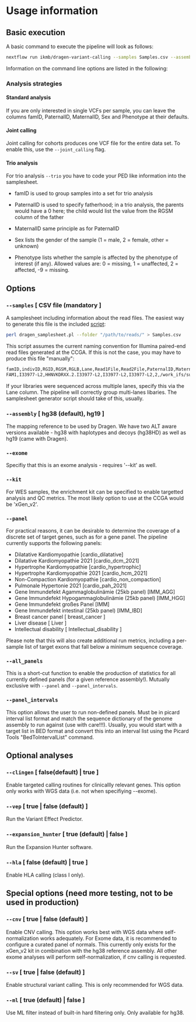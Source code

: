 # Usage information

## Basic execution

A basic command to execute the pipeline will look as follows:

```bash
nextflow run ikmb/dragen-variant-calling --samples Samples.csv --assembly hg38 --exome --kit xGen_v2
```

Information on the command line options are listed in the following:

### Analysis strategies

#### Standard analysis

If you are only interested in single VCFs per sample, you can leave the columns famID, PaternalID, MaternalID, Sex and Phenotype at their defaults.

#### Joint calling

Joint calling for cohorts produces one VCF file for the entire data set. To enable this, use the `--joint_calling` flag.

#### Trio analysis

For trio analysis `--trio` you have to code your PED like information into the samplesheet.

* famID is used to group samples into a set for trio analysis

* PaternalID is used to specify fatherhood; in a trio analysis, the parents would have a 0 here; the child would list the value from the RGSM column of the father

* MaternalID same principle as for PaternalID

* Sex lists the gender of the sample (1 = male, 2 = female, other = unknown)

* Phenotype lists whether the sample is affected by the phenotype of interest (if any). Allowed values are: 0 = missing, 1 = unaffected, 2 = affected, -9 = missing.

## Options

### `--samples` [ CSV file (mandatory ]
A samplesheet including information about the read files. The easiest way to generate this file is the included [script](../bin/dragen_samplesheet.pl):

```bash
perl dragen_samplesheet.pl --folder "/path/to/reads/" > Samples.csv
```

This script assumes the current naming convention for Illumina paired-end read files generated at the CCGA. If this is not the case, you may have to produce this file "manually":

```bash
famID,indivID,RGID,RGSM,RGLB,Lane,Read1File,Read2File,PaternalID,MaternalID,Sex,Phenotype
FAM1,I33977-L2,HHNVKDRXX.2.I33977-L2,I33977-L2,I33977-L2,2,/work_ifs/sukmb352/projects/exomes/SF_Exome-Val_IDTv2_01/data/I33977-L2_S59_L002_R1_001.fastq.gz,/work_ifs/sukmb352/projects/exomes/SF_Exome-Val_IDTv2_01/data/I33977-L2_S59_L002_R2_001.fastq.gz,0,0,other,0
```

If your libraries were sequenced across multiple lanes, specify this via the Lane column. The pipeline will correctly group multi-lanes libaries. The samplesheet generator script should take of this, usually. 

### `--assembly` [ hg38 (default), hg19 ] 
The mapping reference to be used by Dragen. We have two ALT aware versions available - hg38 with haplotypes and decoys (hg38HD) as well as hg19 (came with Dragen). 

### `--exome`
Specifiy that this is an exome analysis - requires '--kit' as well. 

### `--kit` 
For WES samples, the enrichment kit can be specified to enable targetted analysis and QC metrics. The most likely option to use at the CCGA would be 'xGen_v2'.

### `--panel`
For practical reasons, it can be desirable to determine the coverage of a discrete set of target genes, such as for a gene panel. The pipeline currently
supports the following panels:

- Dilatative Kardiomyopathie [cardio_dilatative]
- Dilatative Kardiomyopathie 2021 [cardio_dcm_2021]	
- Hypertrophe Kardiomyopathie [cardio_hypertrophic]
- Hypertrophe Kardiomyopathie 2021 [cardio_hcm_2021]
- Non-Compaction Kardiomyopathie [cardio_non_compaction]
- Pulmonale Hypertonie 2021 [cardio_pah_2021]
- Gene Immundefekt Agammaglobulinämie (25kb panel) [IMM_AGG]
- Gene Immundefekt Hypogammaglobulinämie (25kb panel) [IMM_HGG]
- Gene Immundefekt großes Panel [IMM]
- Gene Immundefekt intestinal (25kb panel) [IMM_IBD]
- Breast cancer panel [ breast_cancer ]
- Liver disease [ Liver ]
- Intellectual disability [ Intellectual_disability ]

Please note that this will also create additional run metrics, including a per-sample list of target exons that fall below a minimum sequence coverage.

### `--all_panels`
This is a short-cut function to enable the production of statistics for all currently defined panels (for a given reference assembly!). Mutually exclusive with `--panel` and `--panel_intervals`.

### `--panel_intervals`
This option allows the user to run non-defined panels. Must be in picard interval list format and match the sequence dictionary of the
genome assembly to run against (use with care!!!). Usually, you would start with a target list in BED format and convert this into an interval list
using the Picard Tools "BedToIntervalList" command.

## Optional analyses

### `--clingen` [ false(default) | true ]
Enable targeted calling routines for clinicallly relevant genes. This option only works with WGS data (i.e. not when specifiying --exome). 

### `--vep` [ true | false (default) ]
Run the Variant Effect Predictor.

### `--expansion_hunter` [ true (default) | false ]
Run the Expansion Hunter software. 

### `--hla` [ false (default) | true ]
Enable HLA calling (class I only). 

## Special options (need more testing, not to be used in production)

### `--cnv` [ true | false (default) ]
Enable CNV calling. This option works best with WGS data where self-normalization works adequately. For Exome data, it is 
recommended to configure a curated panel of normals. This currently only exists for the xGen_v2 kit in combination with the hg38 reference assembly. All other exome analyses will perform self-normalization, if cnv calling is requested.

###  `--sv` [ true | false (default) ]
Enable structural variant calling. This is only recommended for WGS data.

### `--ml` [ true (default) | false ]
Use ML filter instead of built-in hard filtering only. Only available for hg38. 
